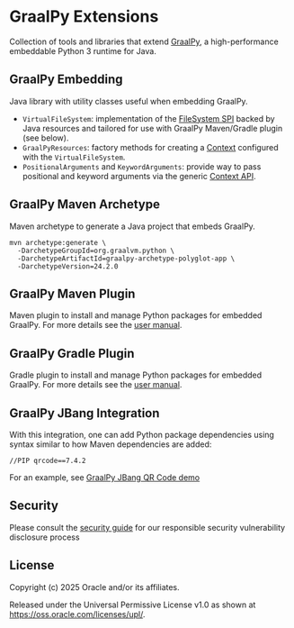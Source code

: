 # GraalPy Extensions

Collection of tools and libraries that extend [GraalPy](https://graalvm.org/python), a high-performance embeddable Python 3 runtime for Java.

## GraalPy Embedding

Java library with utility classes useful when embedding GraalPy.

* `VirtualFileSystem`: implementation of the [FileSystem SPI](https://www.graalvm.org/sdk/javadoc/org/graalvm/polyglot/io/FileSystem.html) backed by Java resources and tailored for use with GraalPy Maven/Gradle plugin (see below).
* `GraalPyResources`: factory methods for creating a [Context](https://www.graalvm.org/sdk/javadoc/org/graalvm/polyglot/Context.html) configured with the `VirtualFileSystem`.
* `PositionalArguments` and `KeywordArguments`: provide way to pass positional and keyword arguments via the generic [Context API](https://www.graalvm.org/sdk/javadoc/org/graalvm/polyglot/Context.html).

## GraalPy Maven Archetype

Maven archetype to generate a Java project that embeds GraalPy.

```
mvn archetype:generate \
  -DarchetypeGroupId=org.graalvm.python \
  -DarchetypeArtifactId=graalpy-archetype-polyglot-app \
  -DarchetypeVersion=24.2.0
```

## GraalPy Maven Plugin

Maven plugin to install and manage Python packages for embedded GraalPy.
For more details see the [user manual](https://www.graalvm.org/python/docs/#embedding-build-tools).

## GraalPy Gradle Plugin

Gradle plugin to install and manage Python packages for embedded GraalPy.
For more details see the [user manual](https://www.graalvm.org/python/docs/#embedding-build-tools).

## GraalPy JBang Integration

With this integration, one can add Python package dependencies using syntax similar
to how Maven dependencies are added:
```
//PIP qrcode==7.4.2
```

For an example, see [GraalPy JBang QR Code demo](https://github.com/graalvm/graal-languages-demos/tree/main/graalpy/graalpy-jbang-qrcode)

## Security

Please consult the [security guide](./SECURITY.md) for our responsible security vulnerability disclosure process

## License

Copyright (c) 2025 Oracle and/or its affiliates.

Released under the Universal Permissive License v1.0 as shown at
<https://oss.oracle.com/licenses/upl/>.
